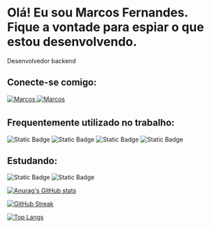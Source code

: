 # Olá! Eu sou Marcos Fernandes. Fique a vontade para espiar o que estou desenvolvendo.

Desenvolvedor backend

## Conecte-se comigo:
<div>
 <a href="https://www.linkedin.com/in/marcos-fc" target="_blank">
<img src=https://img.shields.io/badge/linkedin-%231E77B5.svg?&style=for-the-badge&logo=linkedin&logoColor=white alt=Marcos Fernandes linkedin style="margin-bottom: 5px;" />
</a>
  <a href="https://github.com/marcos-fc" target="_blank">
<img src=https://img.shields.io/badge/GitHub-100000?style=for-the-badge&logo=github&logoColor=white alt=Marcos Fernandes GitHub style="margin-bottom: 5px;" />
</a>
</div>

## Frequentemente utilizado no trabalho:

![Static Badge](https://img.shields.io/badge/Java-blue)
![Static Badge](https://img.shields.io/badge/Eclipse-purple)
![Static Badge](https://img.shields.io/badge/Spring_boot-green)
![Static Badge](https://img.shields.io/badge/Mysql-blue)

## Estudando:

![Static Badge](https://img.shields.io/badge/Kotlin-purple)
![Static Badge](https://img.shields.io/badge/Ingl%C3%AAs-red)

[![Anurag's GitHub stats](https://github-readme-stats.vercel.app/api?username=marcos-fc&show_icons=true&theme=dark)](https://github.com/marcos-fc/github-readme-stats)

[![GitHub Streak](https://streak-stats.demolab.com/?user=marcos-fc&theme=dark)](https://git.io/streak-stats)

[![Top Langs](https://github-readme-stats.vercel.app/api/top-langs/?username=marcos-fc&layout=compact&theme=dark)](https://github.com/marcos-fc)